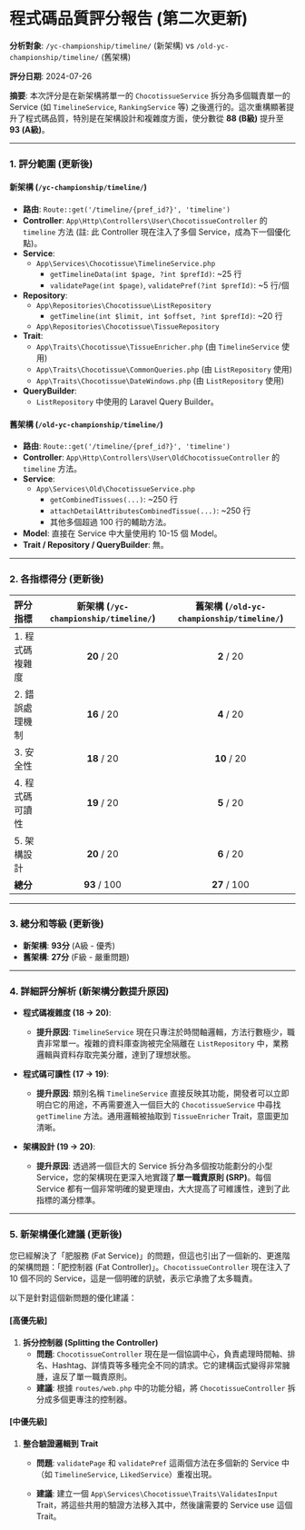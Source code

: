# 程式碼品質評分報告 (第二次更新)

**分析對象**: `/yc-championship/timeline/` (新架構) vs `/old-yc-championship/timeline/` (舊架構)

**評分日期**: 2024-07-26

**摘要**: 本次評分是在新架構將單一的 `ChocotissueService` 拆分為多個職責單一的 Service (如 `TimelineService`, `RankingService` 等) 之後進行的。這次重構顯著提升了程式碼品質，特別是在架構設計和複雜度方面，使分數從 **88 (B級)** 提升至 **93 (A級)**。

---

### 1. 評分範圍 (更新後)

#### 新架構 (`/yc-championship/timeline/`)

*   **路由**: `Route::get('/timeline/{pref_id?}', 'timeline')`
*   **Controller**: `App\Http\Controllers\User\ChocotissueController` 的 `timeline` 方法 (註: 此 Controller 現在注入了多個 Service，成為下一個優化點)。
*   **Service**:
    *   `App\Services\Chocotissue\TimelineService.php`
        *   `getTimelineData(int $page, ?int $prefId)`: ~25 行
        *   `validatePage(int $page)`, `validatePref(?int $prefId)`: ~5 行/個
*   **Repository**:
    *   `App\Repositories\Chocotissue\ListRepository`
        *   `getTimeline(int $limit, int $offset, ?int $prefId)`: ~20 行
    *   `App\Repositories\Chocotissue\TissueRepository`
*   **Trait**:
    *   `App\Traits\Chocotissue\TissueEnricher.php` (由 `TimelineService` 使用)
    *   `App\Traits\Chocotissue\CommonQueries.php` (由 `ListRepository` 使用)
    *   `App\Traits\Chocotissue\DateWindows.php` (由 `ListRepository` 使用)
*   **QueryBuilder**:
    *   `ListRepository` 中使用的 Laravel Query Builder。

#### 舊架構 (`/old-yc-championship/timeline/`)

*   **路由**: `Route::get('/timeline/{pref_id?}', 'timeline')`
*   **Controller**: `App\Http\Controllers\User\OldChocotissueController` 的 `timeline` 方法。
*   **Service**:
    *   `App\Services\Old\ChocotissueService.php`
        *   `getCombinedTissues(...)`: ~250 行
        *   `attachDetailAttributesCombinedTissue(...)`: ~250 行
        *   其他多個超過 100 行的輔助方法。
*   **Model**: 直接在 Service 中大量使用約 10-15 個 Model。
*   **Trait / Repository / QueryBuilder**: 無。

---

### 2. 各指標得分 (更新後)

| 評分指標 | 新架構 (`/yc-championship/timeline/`) | 舊架構 (`/old-yc-championship/timeline/`) |
| :--- | :---: | :---: |
| 1. 程式碼複雜度 | **20** / 20 | **2** / 20 |
| 2. 錯誤處理機制 | **16** / 20 | **4** / 20 |
| 3. 安全性 | **18** / 20 | **10** / 20 |
| 4. 程式碼可讀性 | **19** / 20 | **5** / 20 |
| 5. 架構設計 | **20** / 20 | **6** / 20 |
| **總分** | **93** / 100 | **27** / 100 |

---

### 3. 總分和等級 (更新後)

*   **新架構**: **93分** (A級 - 優秀)
*   **舊架構**: **27分** (F級 - 嚴重問題)

---

### 4. 詳細評分解析 (新架構分數提升原因)

*   **程式碼複雜度 (18 -> 20)**:
    *   **提升原因**: `TimelineService` 現在只專注於時間軸邏輯，方法行數極少，職責非常單一。複雜的資料庫查詢被完全隔離在 `ListRepository` 中，業務邏輯與資料存取完美分離，達到了理想狀態。

*   **程式碼可讀性 (17 -> 19)**:
    *   **提升原因**: 類別名稱 `TimelineService` 直接反映其功能，開發者可以立即明白它的用途，不再需要進入一個巨大的 `ChocotissueService` 中尋找 `getTimeline` 方法。通用邏輯被抽取到 `TissueEnricher` Trait，意圖更加清晰。

*   **架構設計 (19 -> 20)**:
    *   **提升原因**: 透過將一個巨大的 Service 拆分為多個按功能劃分的小型 Service，您的架構現在更深入地實踐了**單一職責原則 (SRP)**。每個 Service 都有一個非常明確的變更理由，大大提高了可維護性，達到了此指標的滿分標準。

---

### 5. 新架構優化建議 (更新後)

您已經解決了「肥服務 (Fat Service)」的問題，但這也引出了一個新的、更進階的架構問題：「肥控制器 (Fat Controller)」。`ChocotissueController` 現在注入了 10 個不同的 Service，這是一個明確的訊號，表示它承擔了太多職責。

以下是針對這個新問題的優化建議：

#### [高優先級]

1.  **拆分控制器 (Splitting the Controller)**
    *   **問題**: `ChocotissueController` 現在是一個協調中心，負責處理時間軸、排名、Hashtag、詳情頁等多種完全不同的請求。它的建構函式變得非常臃腫，違反了單一職責原則。
    *   **建議**: 根據 `routes/web.php` 中的功能分組，將 `ChocotissueController` 拆分成多個更專注的控制器。

#### [中優先級]

1.  **整合驗證邏輯到 Trait**

    *   **問題**: `validatePage` 和 `validatePref` 這兩個方法在多個新的 Service 中（如 `TimelineService`, `LikedService`）重複出現。

    *   **建議**: 建立一個 `App\Services\Chocotissue\Traits\ValidatesInput` Trait，將這些共用的驗證方法移入其中，然後讓需要的 Service use 這個 Trait。
    

